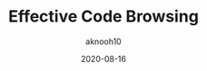 ---
author: aknooh10
date: 2020-08-16
tags:
  - code-reviews
  - meta
target_url: https://noahan.me/posts/effective-code-browsing-part1/
title: Effective Code Browsing
---